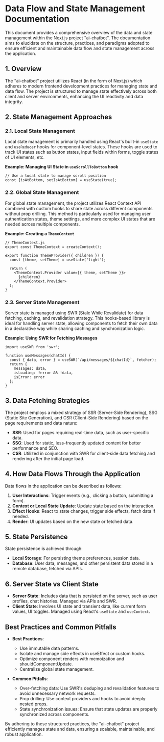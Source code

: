 # Data Flow and State Management Documentation

This document provides a comprehensive overview of the data and state management within the Next.js project "ai-chatbot". The documentation aims to elucidate on the structure, practices, and paradigms adopted to ensure efficient and maintainable data flow and state management across the application.

## 1. Overview

The "ai-chatbot" project utilizes React (in the form of Next.js) which adheres to modern frontend development practices for managing state and data flow. The project is structured to manage state effectively across both client and server environments, enhancing the UI reactivity and data integrity.

## 2. State Management Approaches

### 2.1. Local State Management

Local state management is primarily handled using React's built-in `useState` and `useReducer` hooks for component-level states. These hooks are used to track UI states such as button states, input fields within forms, toggle states of UI elements, etc.

**Example: Managing UI State in `useScrollToBottom` hook**
```tsx
// Use a local state to manage scroll position
const [isAtBottom, setIsAtBottom] = useState(true);
```

### 2.2. Global State Management

For global state management, the project utilizes React Context API combined with custom hooks to share state across different components without prop drilling. This method is particularly used for managing user authentication states, theme settings, and more complex UI states that are needed across multiple components.

**Example: Creating a `ThemeContext`**
```tsx
// ThemeContext.js
export const ThemeContext = createContext();

export function ThemeProvider({ children }) {
  const [theme, setTheme] = useState('light');

  return (
    <ThemeContext.Provider value={{ theme, setTheme }}>
      {children}
    </ThemeContext.Provider>
  );
}
```

### 2.3. Server State Management

Server state is managed using SWR (Stale While Revalidate) for data fetching, caching, and revalidation strategy. This hooks-based library is ideal for handling server state, allowing components to fetch their own data in a declarative way while sharing caching and synchronization logic.

**Example: Using SWR for Fetching Messages**
```tsx
import useSWR from 'swr';

function useMessages(chatId) {
  const { data, error } = useSWR(`/api/messages/${chatId}`, fetcher);
  return {
    messages: data,
    isLoading: !error && !data,
    isError: error
  };
}
```

## 3. Data Fetching Strategies

The project employs a mixed strategy of SSR (Server-Side Rendering), SSG (Static Site Generation), and CSR (Client-Side Rendering) based on the page requirements and data nature:

- **SSR**: Used for pages requiring real-time data, such as user-specific data.
- **SSG**: Used for static, less-frequently updated content for better performance and SEO.
- **CSR**: Utilized in conjunction with SWR for client-side data fetching and rendering after the initial page load.

## 4. How Data Flows Through the Application

Data flows in the application can be described as follows:

1. **User Interactions**: Trigger events (e.g., clicking a button, submitting a form).
2. **Context or Local State Update**: Update state based on the interaction.
3. **Effect Hooks**: React to state changes, trigger side effects, fetch data if needed.
4. **Render**: UI updates based on the new state or fetched data.

## 5. State Persistence

State persistence is achieved through:

- **Local Storage**: For persisting theme preferences, session data.
- **Database**: User data, messages, and other persistent data stored in a remote database, fetched via APIs.

## 6. Server State vs Client State

- **Server State**: Includes data that is persisted on the server, such as user profiles, chat histories. Managed via APIs and SWR.
- **Client State**: Involves UI state and transient data, like current form values, UI toggles. Managed using React's `useState` and `useContext`.

## Best Practices and Common Pitfalls

- **Best Practices**:
  - Use immutable data patterns.
  - Isolate and manage side effects in useEffect or custom hooks.
  - Optimize component renders with memoization and shouldComponentUpdate.
  - Centralize global state management.

- **Common Pitfalls**:
  - Over-fetching data: Use SWR's deduping and revalidation features to avoid unnecessary network requests.
  - Prop drilling: Use context providers and hooks to avoid deeply nested props.
  - State synchronization issues: Ensure that state updates are properly synchronized across components.

By adhering to these structured practices, the "ai-chatbot" project efficiently manages state and data, ensuring a scalable, maintainable, and robust application.